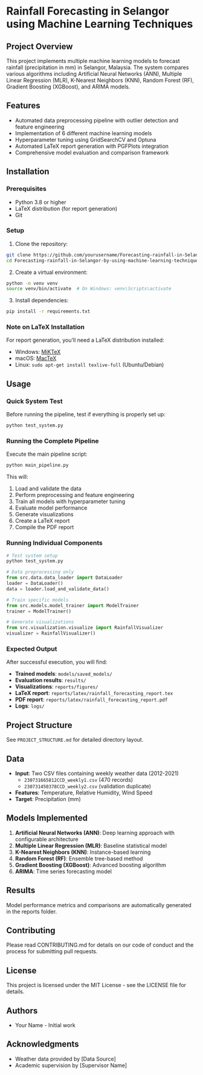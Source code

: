 # Rainfall Forecasting in Selangor using Machine Learning Techniques

## Project Overview
This project implements multiple machine learning models to forecast rainfall (precipitation in mm) in Selangor, Malaysia. The system compares various algorithms including Artificial Neural Networks (ANN), Multiple Linear Regression (MLR), K-Nearest Neighbors (KNN), Random Forest (RF), Gradient Boosting (XGBoost), and ARIMA models.

## Features
- Automated data preprocessing pipeline with outlier detection and feature engineering
- Implementation of 6 different machine learning models
- Hyperparameter tuning using GridSearchCV and Optuna
- Automated LaTeX report generation with PGFPlots integration
- Comprehensive model evaluation and comparison framework

## Installation

### Prerequisites
- Python 3.8 or higher
- LaTeX distribution (for report generation)
- Git

### Setup
1. Clone the repository:
```bash
git clone https://github.com/yourusername/Forecasting-rainfall-in-Selangor.git
cd Forecasting-rainfall-in-Selangor-by-using-machine-learning-techniques
```

2. Create a virtual environment:
```bash
python -m venv venv
source venv/bin/activate  # On Windows: venv\Scripts\activate
```

3. Install dependencies:
```bash
pip install -r requirements.txt
```

### Note on LaTeX Installation
For report generation, you'll need a LaTeX distribution installed:
- Windows: [MiKTeX](https://miktex.org/)
- macOS: [MacTeX](https://www.tug.org/mactex/)
- Linux: `sudo apt-get install texlive-full` (Ubuntu/Debian)


## Usage

### Quick System Test
Before running the pipeline, test if everything is properly set up:
```bash
python test_system.py
```

### Running the Complete Pipeline
Execute the main pipeline script:
```bash
python main_pipeline.py
```

This will:
1. Load and validate the data
2. Perform preprocessing and feature engineering
3. Train all models with hyperparameter tuning
4. Evaluate model performance
5. Generate visualizations
6. Create a LaTeX report
7. Compile the PDF report

### Running Individual Components
```python
# Test system setup
python test_system.py

# Data preprocessing only
from src.data.data_loader import DataLoader
loader = DataLoader()
data = loader.load_and_validate_data()

# Train specific models
from src.models.model_trainer import ModelTrainer
trainer = ModelTrainer()

# Generate visualizations
from src.visualization.visualize import RainfallVisualizer
visualizer = RainfallVisualizer()
```

### Expected Output
After successful execution, you will find:
- **Trained models**: `models/saved_models/`
- **Evaluation results**: `results/`
- **Visualizations**: `reports/figures/`
- **LaTeX report**: `reports/latex/rainfall_forecasting_report.tex`
- **PDF report**: `reports/latex/rainfall_forecasting_report.pdf`
- **Logs**: `logs/`

## Project Structure
See `PROJECT_STRUCTURE.md` for detailed directory layout.

## Data
- **Input**: Two CSV files containing weekly weather data (2012-2021)
  - `230731665812CCD_weekly1.csv` (470 records)
  - `230731450378CCD_weekly2.csv` (validation duplicate)
- **Features**: Temperature, Relative Humidity, Wind Speed
- **Target**: Precipitation (mm)

## Models Implemented
1. **Artificial Neural Networks (ANN)**: Deep learning approach with configurable architecture
2. **Multiple Linear Regression (MLR)**: Baseline statistical model
3. **K-Nearest Neighbors (KNN)**: Instance-based learning
4. **Random Forest (RF)**: Ensemble tree-based method
5. **Gradient Boosting (XGBoost)**: Advanced boosting algorithm
6. **ARIMA**: Time series forecasting model

## Results
Model performance metrics and comparisons are automatically generated in the reports folder.

## Contributing
Please read CONTRIBUTING.md for details on our code of conduct and the process for submitting pull requests.

## License
This project is licensed under the MIT License - see the LICENSE file for details.

## Authors
- Your Name - Initial work

## Acknowledgments
- Weather data provided by [Data Source]
- Academic supervision by [Supervisor Name]
